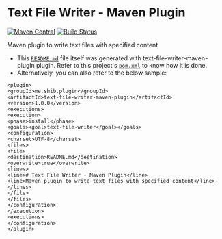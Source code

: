 # Text File Writer - Maven Plugin
[![Maven Central](https://maven-badges.herokuapp.com/maven-central/me.shib.plugin/text-file-writer-maven-plugin/badge.svg)](https://maven-badges.herokuapp.com/maven-central/me.shib.plugin/text-file-writer-maven-plugin)
[![Build Status](https://gitlab.com/shibme/text-file-writer-maven-plugin/badges/master/pipeline.svg)](https://gitlab.com/shibme/text-file-writer-maven-plugin/pipelines)

Maven plugin to write text files with specified content

* This [`README.md`](README.md) file itself was generated with text-file-writer-maven-plugin plugin. Refer to this project's [`pom.xml`](pom.xml) to know how it is done.
* Alternatively, you can also refer to the below sample:
```
<plugin>
<groupId>me.shib.plugin</groupId>
<artifactId>text-file-writer-maven-plugin</artifactId>
<version>1.0.0</version>
<executions>
<execution>
<phase>install</phase>
<goals><goal>text-file-writer</goal></goals>
<configuration>
<charset>UTF-8</charset>
<files>
<file>
<destination>README.md</destination>
<overwrite>true</overwrite>
<lines>
<line># Text File Writer - Maven Plugin</line>
<line>Maven plugin to write text files with specified content</line>
</lines>
</file>
</files>
</configuration>
</execution>
<executions>
</configuration>
</plugin>
```